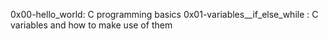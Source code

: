 0x00-hello_world: C programming basics
0x01-variables__if_else_while : C variables and how to make use of them
